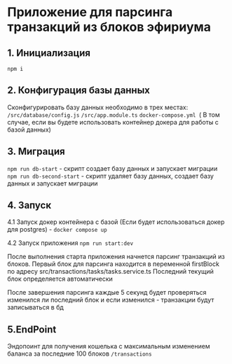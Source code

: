 # Приложение для парсинга транзакций из блоков эфириума

## 1. Инициализация 

`npm i `

## 2. Конфигурация базы данных

Сконфигурировать базу данных необходимо в трех местах:
`/src/database/config.js`
`/src/app.module.ts`
`docker-compose.yml `( В том случае, если вы будете использовать контейнер докера для работы с базой данных)

## 3. Миграция 
`npm run db-start`  - скрипт создает базу данных и запускает миграции
`npm run db-second-start`  - скрипт удаляет базу данных, создает базу данных и запускает миграции

## 4. Запуск

4.1 Запуск докер контейнера с базой
(Если будет использоваться докер для postgres) - `docker compose up`

4.2 Запуск приложения
`npm run start:dev`

После выполнения старта приложения начнется парсинг транзакций из блоков. 
Первый блок для парсинга находится в переменной firstBlock по адресу src/transactions/tasks/tasks.service.ts
Последний текущий блок определяется автоматически

После завершения парсинга каждые 5 секунд будет проверяться изменился ли последний блок и если изменился - транзакции будут записываться в бд


## 5.EndPoint

Эндопоинт для получения кошелька с максимальным изменением баланса за последние 100 блоков
`/transactions`
